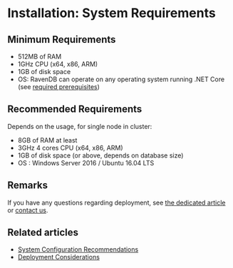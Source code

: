 # Installation: System Requirements

## Minimum Requirements

* 512MB of RAM
* 1GHz CPU (x64, x86, ARM)
* 1GB of disk space
* OS: RavenDB can operate on any operating system running .NET Core (see [required prerequisites](../../start/getting-started#prerequisites))

## Recommended Requirements

Depends on the usage, for single node in cluster:

* 8GB of RAM at least
* 3GHz 4 cores CPU (x64, x86, ARM)
* 1GB of disk space (or above, depends on database size)
* OS : Windows Server 2016 / Ubuntu 16.04 LTS

##  Remarks

If you have any questions regarding deployment, see [the dedicated article](../../start/installation/deployment-considerations) or [contact us](https://ravendb.net/contact).

## Related articles

- [System Configuration Recommendations](../../start/installation/system-configuration-recommendations)
- [Deployment Considerations](../../start/installation/deployment-considerations)
